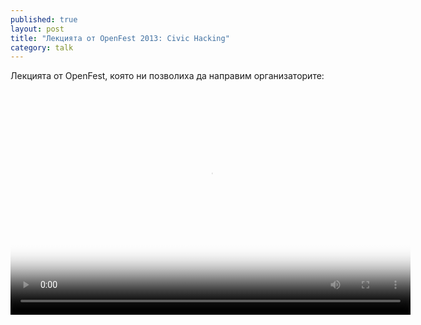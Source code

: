 ```yaml
---
published: true
layout: post
title: "Лекцията от OpenFest 2013: Civic Hacking"
category: talk
---
```


Лекцията от OpenFest, която ни позволиха да направим организаторите:

<video width="640" height="360" preload="auto" controls poster="http://www.computermagazine.bg/web/files/uploadify/EventImage/38/thumb_518x345_5416.jpg">
<source src="http://va.ludost.net/files/of2013/Day1/Hall_Sofia/03.Civic%20Hacking%20-%20%d0%90%d0%bd%d1%82%d0%be%d0%bd%20%d0%a1%d1%82%d0%be%d0%b9%d1%87%d0%b5%d0%b2.mp4" type='video/mp4; codecs="avc1.42E01E, mp4a.40.2"' />
</video>